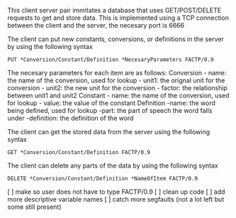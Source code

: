 This client server pair immitates a database that uses GET/POST/DELETE
requests to get and store data. 
This is implemented using a TCP connection between the client and the server, 
the necesary port is 6666

The client can put new constants, conversions, or definitions in the server by
using the following syntax

    PUT *Conversion/Constant/Definition *NecesaryParameters FACTP/0.9

The necesary parameters for each item are as follows:
    Conversion
        - name: the name of the conversion, used for lookup
        - unit1: the orignal unit for the conversion
        - unit2: the new unit for the conversion
        - factor: the relationship between unit1 and unit2
    Constant
        - name: the name of the conversion, used for lookup
        - value: the value of the constant
    Definition
        -name: the word being defined, used for lookup
        -part: the part of speech the word falls under
        -definition: the definition of the word

The client can get the stored data from the server using the following syntax

    GET *Conversion/Constant/Definition FACTP/0.9

The client can delete any parts of the data by using the following syntax

    DELETE *Conversion/Constant/Definition *NameOfItem FACTP/0.9


 [ ] make so user does not have to type FACTP/0.9
 [ ] clean up code
 [ ] add more descriptive variable names
 [ ] catch more segfaults (not a lot left but some still present)